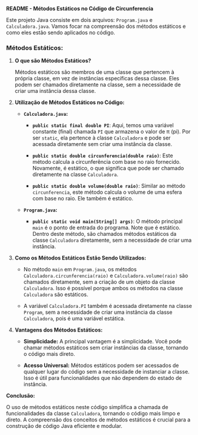 **README - Métodos Estáticos no Código de Circunferencia**

Este projeto Java consiste em dois arquivos: `Program.java` e `Calculadora.java`. Vamos focar na compreensão dos métodos estáticos e como eles estão sendo aplicados no código.

### Métodos Estáticos:

1. **O que são Métodos Estáticos?**

   Métodos estáticos são membros de uma classe que pertencem à própria classe, em vez de instâncias específicas dessa classe. Eles podem ser chamados diretamente na classe, sem a necessidade de criar uma instância dessa classe.

2. **Utilização de Métodos Estáticos no Código:**

   - **`Calculadora.java`:**
  
      - **`public static final double PI`**: Aqui, temos uma variável constante (final) chamada `PI` que armazena o valor de π (pi). Por ser `static`, ela pertence à classe `Calculadora` e pode ser acessada diretamente sem criar uma instância da classe.

      - **`public static double circunferencia(double raio)`**: Este método calcula a circunferência com base no raio fornecido. Novamente, é estático, o que significa que pode ser chamado diretamente na classe `Calculadora`.

      - **`public static double volume(double raio)`**: Similar ao método `circunferencia`, este método calcula o volume de uma esfera com base no raio. Ele também é estático.

   - **`Program.java`:**

      - **`public static void main(String[] args)`**: O método principal `main` é o ponto de entrada do programa. Note que é estático. Dentro deste método, são chamados métodos estáticos da classe `Calculadora` diretamente, sem a necessidade de criar uma instância.

3. **Como os Métodos Estáticos Estão Sendo Utilizados:**

   - No método `main` em `Program.java`, os métodos `Calculadora.circunferencia(raio)` e `Calculadora.volume(raio)` são chamados diretamente, sem a criação de um objeto da classe `Calculadora`. Isso é possível porque ambos os métodos na classe `Calculadora` são estáticos.

   - A variável `Calculadora.PI` também é acessada diretamente na classe `Program`, sem a necessidade de criar uma instância da classe `Calculadora`, pois é uma variável estática.

4. **Vantagens dos Métodos Estáticos:**

   - **Simplicidade:** A principal vantagem é a simplicidade. Você pode chamar métodos estáticos sem criar instâncias da classe, tornando o código mais direto.

   - **Acesso Universal:** Métodos estáticos podem ser acessados de qualquer lugar do código sem a necessidade de instanciar a classe. Isso é útil para funcionalidades que não dependem do estado de instância.

**Conclusão:**

O uso de métodos estáticos neste código simplifica a chamada de funcionalidades da classe `Calculadora`, tornando o código mais limpo e direto. A compreensão dos conceitos de métodos estáticos é crucial para a construção de código Java eficiente e modular.
